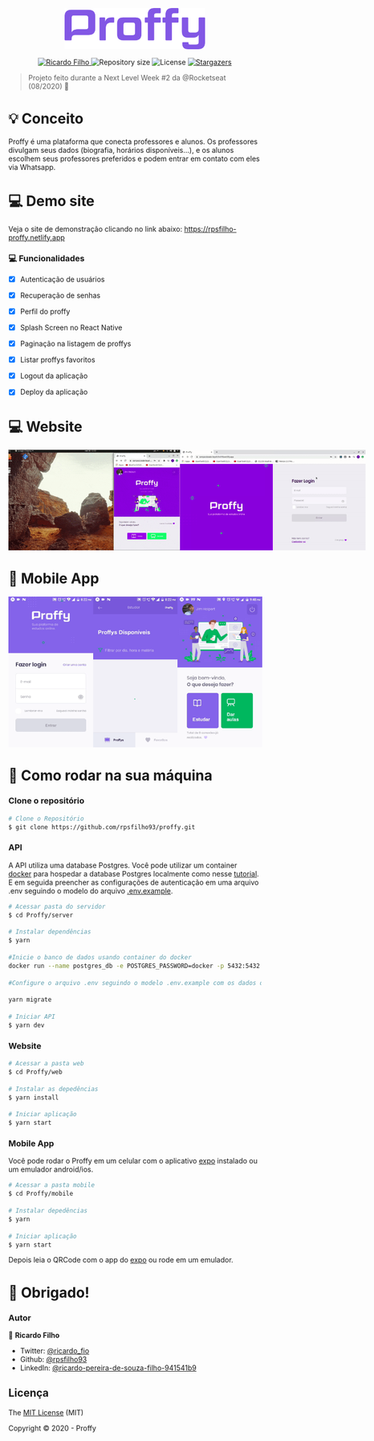 <p align="center">
   <img src="./.github/proffy-logo.png" alt="Proffy" width="280"/>
</p>

<p align="center">	
  <a href="https://www.linkedin.com/in/ricardo-pereira-de-souza-filho-941541b9/">
      <img alt="Ricardo Filho" src="https://img.shields.io/badge/-rpsfilho93-8257E5?style=flat&logo=Linkedin&logoColor=white" />
   </a>
  
  <img alt="Repository size" src="https://img.shields.io/github/repo-size/rpsfilho93/proffy2.0?color=774DD6">
  
  <img alt="License" src="https://img.shields.io/badge/license-MIT-8257E5">
  
  <a href="https://github.com/rpsfilho93/proffy/stargazers">
    <img alt="Stargazers" src="https://img.shields.io/github/stars/rpsfilho93/proffy2.0?color=8257E5&logo=github">
  </a>
</p>

>  Projeto feito durante a Next Level Week #2 da @Rocketseat (08/2020) :rocket:

# :bulb: Conceito
<p>
Proffy é uma plataforma que conecta professores e alunos. Os professores divulgam seus dados (biografia, horários disponíveis...), e os alunos escolhem seus professores preferidos e podem entrar em contato com eles via Whatsapp.
</p>

# :computer: Demo site
Veja o site de demonstração clicando no link abaixo:
https://rpsfilho-proffy.netlify.app

### :computer: Funcionalidades

- [x] Autenticação de usuários

- [x] Recuperação de senhas

- [x] Perfil do proffy

- [x] Splash Screen no React Native

- [x] Paginação na listagem de proffys

- [x] Listar proffys favoritos

- [x] Logout da aplicação

- [x] Deploy da aplicação

# :computer: Website
<div style="display: flex; flex-direction: 'row'; justify-content: 'space-between';">
   <img src="./.github/strech.gif" height="200">
   <img src="./.github/weblogin.gif" height="200">
</div>


# :iphone: Mobile App
<div style="display: flex; flex-direction: 'row';">
   <img src="./.github/login.gif" height="300">
   <img src="./.github/list.gif" height="300">
   <img src="./.github/teach.gif" height="300">
</div>

# :construction_worker: Como rodar na sua máquina

### Clone o repositório
```bash
# Clone o Repositório
$ git clone https://github.com/rpsfilho93/proffy.git
```

### API
   A API utiliza uma database Postgres. Você pode utilizar um container [docker](https://docs.docker.com/get-docker/) para hospedar a database Postgres localmente como nesse [tutorial](https://docs.docker.com/engine/examples/postgresql_service/). E em seguida preencher as configurações de autenticação em uma arquivo .env seguindo o modelo do arquivo [.env.example](https://github.com/rpsfilho93/proffy/blob/main/server/.env.example).
   
```bash
# Acessar pasta do servidor
$ cd Proffy/server

# Instalar dependências
$ yarn 

#Inicie o banco de dados usando container do docker
docker run --name postgres_db -e POSTGRES_PASSWORD=docker -p 5432:5432 -d postgres

#Configure o arquivo .env seguindo o modelo .env.example com os dados da sua database. Em seguida, execute as mogrations.  

yarn migrate

# Iniciar API
$ yarn dev
```

### Website

```bash
# Acessar a pasta web
$ cd Proffy/web

# Instalar as depedências
$ yarn install

# Iniciar aplicação
$ yarn start
```     
### Mobile App
Você pode rodar o Proffy em um celular com o aplicativo [expo](https://play.google.com/store/apps/details?id=host.exp.exponent) instalado ou um emulador android/ios.

```bash
# Acessar a pasta mobile
$ cd Proffy/mobile

# Instalar depedências
$ yarn

# Iniciar aplicação
$ yarn start
```
Depois leia o QRCode com o app do [expo](https://play.google.com/store/apps/details?id=host.exp.exponent) ou rode em um emulador.

# :tada: Obrigado!

### Autor

👤 **Ricardo Filho**

- Twitter: [@ricardo_fio](https://twitter.com/ricardo_fio)
- Github: [@rpsfilho93](https://github.com/rpsfilho93)
- LinkedIn: [@ricardo-pereira-de-souza-filho-941541b9](https://www.linkedin.com/in/ricardo-pereira-de-souza-filho-941541b9)

## Licença

The [MIT License]() (MIT)

Copyright :copyright: 2020 - Proffy

